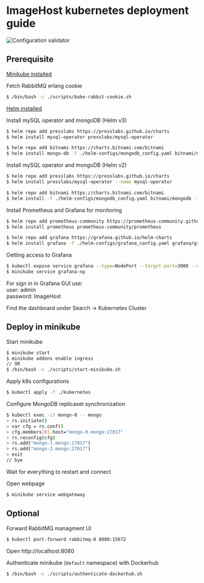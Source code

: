 # ImageHost kubernetes deployment guide

![Configuration validator](https://github.com/MSDO-ImageHost/Deployment/workflows/Configuration%20validator/badge.svg)

## Prerequisite
[Minikube installed](https://minikube.sigs.k8s.io/docs/start/)

Fetch RabbitMQ erlang cookie
```bash
$ /bin/bash -c ./scripts/bake-rabbit-cookie.sh
```

[Helm installed](https://helm.sh/docs/intro/install/)


Install mySQL operator and mongoDB (Helm v3)
```bash
$ helm repo add presslabs https://presslabs.github.io/charts
$ helm install mysql-operator presslabs/mysql-operator

$ helm repo add bitnami https://charts.bitnami.com/bitnami
$ helm install mongo-db -f ./helm-configs/mongodb_config.yaml bitnami/mongodb
```
Install mySQL operator and mongoDB (Helm v2)
```bash
$ helm repo add presslabs https://presslabs.github.io/charts
$ helm install presslabs/mysql-operator --name mysql-operator

$ helm repo add bitnami https://charts.bitnami.com/bitnami
$ helm install -f ./helm-configs/mongodb_config.yaml bitnami/mongodb --name mongo-db
```
Install Prometheus and Grafana for monitoring
```bash
$ helm repo add prometheus-community https://prometheus-community.github.io/helm-charts
$ helm install prometheus prometheus-community/prometheus

$ helm repo add grafana https://grafana.github.io/helm-charts
$ helm install grafana -f ./helm-configs/grafana_config.yaml grafana/grafana
```
Getting access to Grafana
```bash
$ kubectl expose service grafana --type=NodePort --target-port=3000 --name=grafana-np
$ minikube service grafana-np
```
For sign in in Grafana GUI use:   
user: admin   
password: ImageHost

Find the dashboard under Search -> Kubernetes Cluster

## Deploy in minikube

Start minikube
```bash
$ minikube start
$ minikube addons enable ingress
// OR
$ /bin/bash -c ./scripts/start-minikube.sh

```

Apply k8s configurations
```bash
$ kubectl apply -f ./kubernetes
```

Configure MongoDB replicaset synchronization
```bash
$ kubectl exec -it mongo-0 -- mongo
> rs.initiate()
> var cfg = rs.conf()
> cfg.members[0].host="mongo-0.mongo:27017"
> rs.reconfig(cfg)
> rs.add("mongo-1.mongo:27017")
> rs.add("mongo-2.mongo:27017")
> exit
// bye
```

Wait for everything to restart and connect

Open webpage
```bash
$ minikube service webgateway
```



## Optional
Forward RabbitMQ managment UI
```bash
$ kubectl port-forward rabbitmq-0 8080:15672
```
Open http://localhost:8080


Authenticate minikube (`default` namespace) with Dockerhub
```bash
$ /bin/bash -c ./scripts/authenticate-dockerhub.sh
```
